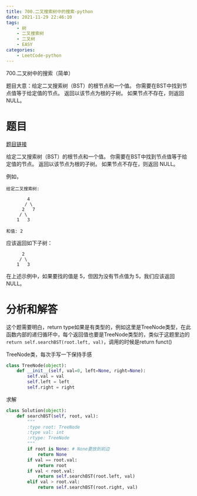 ```yaml
---
title: 700.二叉搜索树中的搜索-python
date: 2021-11-29 22:46:10
tags:
    - 树
    - 二叉搜索树
    - 二叉树
    - EASY
categories:
	- LeetCode-python
---
```


700.二叉树中的搜索（简单）

题目大意：给定二叉搜索树（BST）的根节点和一个值。 你需要在BST中找到节点值等于给定值的节点。 返回以该节点为根的子树。 如果节点不存在，则返回 NULL。

<!--more-->

# 题目

[题目链接](https://leetcode-cn.com/problems/search-in-a-binary-search-tree/)

给定二叉搜索树（BST）的根节点和一个值。 你需要在BST中找到节点值等于给定值的节点。 返回以该节点为根的子树。 如果节点不存在，则返回 NULL。

例如，
```
给定二叉搜索树:

        4
       / \
      2   7
     / \
    1   3

和值: 2
```
应该返回如下子树：
```
      2     
     / \   
    1   3
```

在上述示例中，如果要找的值是 5，但因为没有节点值为 5，我们应该返回 NULL。



# 分析和解答

这个题需要明白，return type如果是有类型的，例如这里是TreeNode类型，在此函数内部的递归循环中，每个返回值也要是TreeNode类型的，类似于这题里边的```return self.searchBST(root.left, val)```，调用的时候是return funct()


TreeNode类，每次手写一下保持手感
```python
class TreeNode(object):
    def __init__(self, val=0, left=None, right=None):
        self.val = val
        self.left = left
        self.right = right
```

求解
```python
class Solution(object):
    def searchBST(self, root, val):
        """
        :type root: TreeNode
        :type val: int
        :rtype: TreeNode
        """
        if root is None: # None要放到前边
            return None
        if val == root.val:
            return root
        if val < root.val:
            return self.searchBST(root.left, val)
        elif val > root.val:
            return self.searchBST(root.right, val)
```